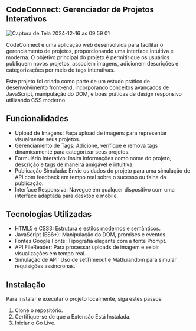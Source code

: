 ## CodeConnect: Gerenciador de Projetos Interativos 

![Captura de Tela 2024-12-16 às 09 59 01](https://github.com/user-attachments/assets/ef0e4f90-2f50-4bff-92ef-070e201d03c5)

CodeConnect é uma aplicação web desenvolvida para facilitar o gerenciamento de projetos, proporcionando uma interface intuitiva e moderna. O objetivo principal do projeto é permitir que os usuários publiquem novos projetos, associem imagens, adicionem descrições e categorizações por meio de tags interativas.

Este projeto foi criado como parte de um estudo prático de desenvolvimento front-end, incorporando conceitos avançados de JavaScript, manipulação do DOM, e boas práticas de design responsivo utilizando CSS moderno.

## Funcionalidades
- Upload de Imagens: Faça upload de imagens para representar visualmente seus projetos.
- Gerenciamento de Tags: Adicione, verifique e remova tags dinamicamente para categorizar seus projetos.
- Formulário Interativo: Insira informações como nome do projeto, descrição e tags de maneira amigável e intuitiva.
- Publicação Simulada: Envie os dados do projeto para uma simulação de API com feedback em tempo real sobre o sucesso ou falha da publicação.
- Interface Responsiva: Navegue em qualquer dispositivo com uma interface adaptada para desktop e mobile.

## Tecnologias Utilizadas
- HTML5 e CSS3: Estrutura e estilos modernos e semânticos.
- JavaScript (ES6+): Manipulação do DOM, promises e eventos.
- Fontes Google Fonts: Tipografia elegante com a fonte Prompt.
- API FileReader: Para processar uploads de imagem e exibir visualizações em tempo real.
- Simulação de API: Uso de setTimeout e Math.random para simular requisições assíncronas.

## Instalação
Para instalar e executar o projeto localmente, siga estes passos:
1. Clone o repositório.
2. Certifique-se de que a Extensão Está Instalada.
3. Iniciar o Go Live.
